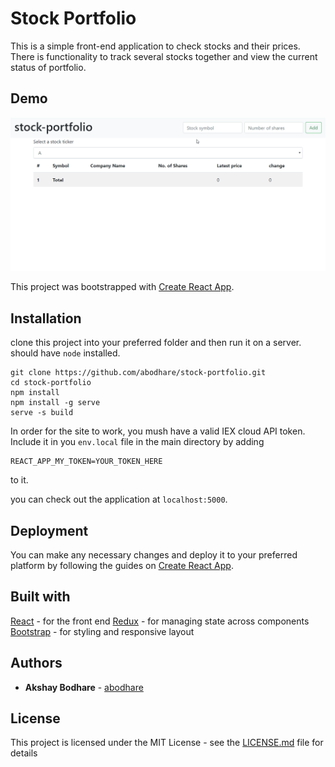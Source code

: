 # Stock Portfolio

This is a simple front-end application to check stocks and their prices. There is functionality to track several stocks together and view the current status of portfolio.

## Demo

![Stock Portfolio Demo](demo/demo.gif)

This project was bootstrapped with [Create React App](https://github.com/facebook/create-react-app).

## Installation

clone this project into your preferred folder and then run it on a server. should have `node` installed.

```
git clone https://github.com/abodhare/stock-portfolio.git
cd stock-portfolio
npm install
npm install -g serve
serve -s build
```
In order for the site to work, you mush have a valid IEX cloud API token. Include it in you `env.local` file in the main directory by adding
```
REACT_APP_MY_TOKEN=YOUR_TOKEN_HERE
```
to it.

you can check out the application at `localhost:5000`.

## Deployment

You can make any necessary changes and deploy it to your preferred platform by following the guides on [Create React App](https://github.com/facebook/create-react-app).

## Built with

[React](https://reactjs.org/) - for the front end
[Redux](https://redux.js.org/) - for managing state across components
[Bootstrap](https://getbootstrap.com/) - for styling and responsive layout

## Authors

* **Akshay Bodhare** - [abodhare](https://github.com/abodhare)

## License

This project is licensed under the MIT License - see the [LICENSE.md](LICENSE.md) file for details
